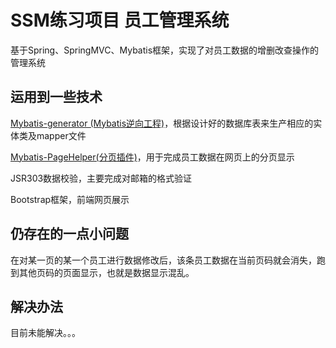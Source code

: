 # SSM练习项目 员工管理系统

基于Spring、SpringMVC、Mybatis框架，实现了对员工数据的增删改查操作的管理系统

## 运用到一些技术

[Mybatis-generator (Mybatis逆向工程)]( http://mybatis.org/generator/ )，根据设计好的数据库表来生产相应的实体类及mapper文件

[Mybatis-PageHelper(分页插件)]( https://pagehelper.github.io/ )，用于完成员工数据在网页上的分页显示

JSR303数据校验，主要完成对邮箱的格式验证

Bootstrap框架，前端网页展示

## 仍存在的一点小问题

在对某一页的某一个员工进行数据修改后，该条员工数据在当前页码就会消失，跑到其他页码的页面显示，也就是数据显示混乱。

## 解决办法

目前未能解决。。。
